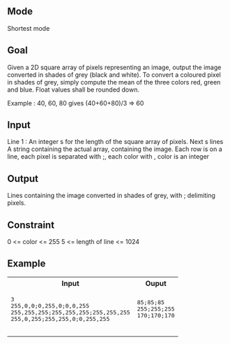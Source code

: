 ## Mode
Shortest mode

## Goal
Given a 2D square array of pixels representing an image, output the image converted in shades of grey (black and white). To convert a coloured pixel in shades of grey, simply compute the mean of the three colors red, green and blue. Float values shall be rounded down.

Example : 40, 60, 80 gives (40+60+80)/3 \=\> 60

## Input
Line 1 : An integer s for the length of the square array of pixels.
Next s lines A string containing the actual array, containing the image. Each row is on a line, each pixel is separated with ;, each color with ,
color is an integer

## Output
Lines containing the image converted in shades of grey, with ; delimiting pixels.

## Constraint
0 <\= color <\= 255
5 <\= length of line <\= 1024

## Example
<table>
  <tr>
    <th>Input</th>
    <th>Ouput</th>
  </tr>
  <tr>
    <td>
      <pre>
3
255,0,0;0,255,0;0,0,255
255,255,255;255,255,255;255,255,255
255,0,255;255,255,0;0,255,255
      </pre>
    </td>
    <td>
     <pre>
85;85;85
255;255;255
170;170;170
     </pre>
    </td>
  </tr>
</table>
